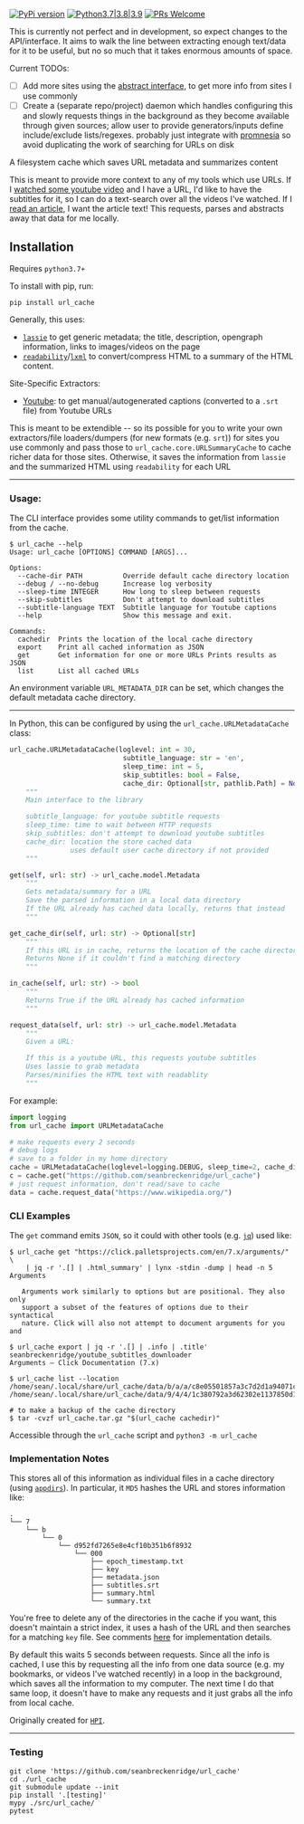[![PyPi version](https://img.shields.io/pypi/v/url_cache.svg)](https://pypi.python.org/pypi/url_cache) [![Python3.7|3.8|3.9](https://img.shields.io/pypi/pyversions/url_cache.svg)](https://pypi.python.org/pypi/url_cache) [![PRs Welcome](https://img.shields.io/badge/PRs-welcome-brightgreen.svg?style=flat-square)](http://makeapullrequest.com)

This is currently not perfect and in development, so expect changes to the API/interface. It aims to walk the line between extracting enough text/data for it to be useful, but no so much that it takes enormous amounts of space.

Current TODOs:

- [ ] Add more sites using the [abstract interface](https://github.com/seanbreckenridge/url_cache/blob/master/src/url_cache/sites/abstract.py), to get more info from sites I use commonly
- [ ] Create a (separate repo/project) daemon which handles configuring this and slowly requests things in the background as they become available through given sources; allow user to provide generators/inputs define include/exclude lists/regexes. probably just integrate with [promnesia](https://github.com/karlicoss/promnesia) so avoid duplicating the work of searching for URLs on disk

A filesystem cache which saves URL metadata and summarizes content

This is meant to provide more context to any of my tools which use URLs. If I [watched some youtube video](https://github.com/seanbreckenridge/mpv-history-daemon) and I have a URL, I'd like to have the subtitles for it, so I can do a text-search over all the videos I've watched. If I [read an article](https://github.com/seanbreckenridge/browserexport), I want the article text! This requests, parses and abstracts away that data for me locally.

## Installation

Requires `python3.7+`

To install with pip, run:

    pip install url_cache

Generally, this uses:

- [`lassie`](https://github.com/michaelhelmick/lassie) to get generic metadata; the title, description, opengraph information, links to images/videos on the page
- [`readability`](https://github.com/buriy/python-readability)/[`lxml`](https://lxml.de/) to convert/compress HTML to a summary of the HTML content.

Site-Specific Extractors:

- [Youtube](./src/url_cache/sites/youtube/core.py): to get manual/autogenerated captions (converted to a `.srt` file) from Youtube URLs

This is meant to be extendible -- so its possible for you to write your own extractors/file loaders/dumpers (for new formats (e.g. `srt`)) for sites you use commonly and pass those to `url_cache.core.URLSummaryCache` to cache richer data for those sites. Otherwise, it saves the information from `lassie` and the summarized HTML using `readability` for each URL

---

### Usage:

The CLI interface provides some utility commands to get/list information from the cache.

```
$ url_cache --help
Usage: url_cache [OPTIONS] COMMAND [ARGS]...

Options:
  --cache-dir PATH          Override default cache directory location
  --debug / --no-debug      Increase log verbosity
  --sleep-time INTEGER      How long to sleep between requests
  --skip-subtitles          Don't attempt to download subtitles
  --subtitle-language TEXT  Subtitle language for Youtube captions
  --help                    Show this message and exit.

Commands:
  cachedir  Prints the location of the local cache directory
  export    Print all cached information as JSON
  get       Get information for one or more URLs Prints results as JSON
  list      List all cached URLs
```

An environment variable `URL_METADATA_DIR` can be set, which changes the default metadata cache directory.

---

In Python, this can be configured by using the `url_cache.URLMetadataCache` class:

```python
url_cache.URLMetadataCache(loglevel: int = 30,
                            subtitle_language: str = 'en',
                            sleep_time: int = 5,
                            skip_subtitles: bool = False,
                            cache_dir: Optional[str, pathlib.Path] = None):
    """
    Main interface to the library

    subtitle_language: for youtube subtitle requests
    sleep_time: time to wait between HTTP requests
    skip_subtitles: don't attempt to download youtube subtitles
    cache_dir: location the store cached data
               uses default user cache directory if not provided
    """

get(self, url: str) -> url_cache.model.Metadata
    """
    Gets metadata/summary for a URL
    Save the parsed information in a local data directory
    If the URL already has cached data locally, returns that instead
    """

get_cache_dir(self, url: str) -> Optional[str]
    """
    If this URL is in cache, returns the location of the cache directory
    Returns None if it couldn't find a matching directory
    """

in_cache(self, url: str) -> bool
    """
    Returns True if the URL already has cached information
    """

request_data(self, url: str) -> url_cache.model.Metadata
    """
    Given a URL:

    If this is a youtube URL, this requests youtube subtitles
    Uses lassie to grab metadata
    Parses/minifies the HTML text with readablity
    """
```

For example:

```python
import logging
from url_cache import URLMetadataCache

# make requests every 2 seconds
# debug logs
# save to a folder in my home directory
cache = URLMetadataCache(loglevel=logging.DEBUG, sleep_time=2, cache_dir="~/mydata")
c = cache.get("https://github.com/seanbreckenridge/url_cache")
# just request information, don't read/save to cache
data = cache.request_data("https://www.wikipedia.org/")
```

### CLI Examples

The `get` command emits `JSON`, so it could with other tools (e.g. [`jq`](https://stedolan.github.io/jq/)) used like:

```shell
$ url_cache get "https://click.palletsprojects.com/en/7.x/arguments/" \
    | jq -r '.[] | .html_summary' | lynx -stdin -dump | head -n 5
Arguments

   Arguments work similarly to options but are positional. They also only
   support a subset of the features of options due to their syntactical
   nature. Click will also not attempt to document arguments for you and
```

```shell
$ url_cache export | jq -r '.[] | .info | .title'
seanbreckenridge/youtube_subtitles_downloader
Arguments — Click Documentation (7.x)
```

```shell
$ url_cache list --location
/home/sean/.local/share/url_cache/data/b/a/a/c8e05501857a3c7d2d1a94071c68e/000
/home/sean/.local/share/url_cache/data/9/4/4/1c380792a3d62302e1137850d177b/000
```

```shell
# to make a backup of the cache directory
$ tar -cvzf url_cache.tar.gz "$(url_cache cachedir)"
```

Accessible through the `url_cache` script and `python3 -m url_cache`

### Implementation Notes

This stores all of this information as individual files in a cache directory (using [`appdirs`](https://github.com/ActiveState/appdirs)). In particular, it `MD5` hashes the URL and stores information like:

```
.
└── 7
    └── b
        └── 0
            └── d952fd7265e8e4cf10b351b6f8932
                └── 000
                    ├── epoch_timestamp.txt
                    ├── key
                    ├── metadata.json
                    ├── subtitles.srt
                    ├── summary.html
                    └── summary.txt
```

You're free to delete any of the directories in the cache if you want, this doesn't maintain a strict index, it uses a hash of the URL and then searches for a matching `key` file. See comments [here](https://github.com/seanbreckenridge/url_cache/blob/a30dd272460397ab0702da934e7b4c7a9700f1c7/src/url_cache/dir_cache.py#L32-L41) for implementation details.

By default this waits 5 seconds between requests. Since all the info is cached, I use this by requesting all the info from one data source (e.g. my bookmarks, or videos I've watched recently) in a loop in the background, which saves all the information to my computer. The next time I do that same loop, it doesn't have to make any requests and it just grabs all the info from local cache.

Originally created for [`HPI`](https://github.com/seanbreckenridge/HPI).

---

### Testing

    git clone 'https://github.com/seanbreckenridge/url_cache'
    cd ./url_cache
    git submodule update --init
    pip install '.[testing]'
    mypy ./src/url_cache/
    pytest
